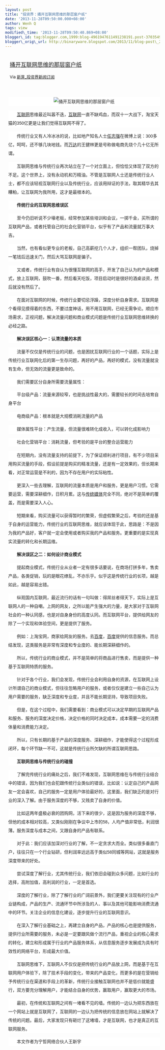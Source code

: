 ```yaml
--- 
layout: post 
title: "投资界：捅开互联网思维的那层窗户纸" 
date: '2013-11-28T09:50:00.000+08:00' 
author: Wenh Q
tags: view
modified\_time: '2013-11-28T09:50:40.869+08:00' 
blogger\_id: tag:blogger.com,1999:blog-4961947611491238191.post-3703549413585094821
blogger\_orig\_url: http://binaryware.blogspot.com/2013/11/blog-post\_28.html
---
```

<div style="margin: 10px; padding: 5px;">

<div style="font-size: 18px;">

[捅开互联网思维的那层窗户纸](http://news.pedaily.cn/newseed/201311/20131126357425.shtml)

</div>

<div style="font-size: 13px;">

Via [新芽\_投资界新闻订阅](http://www.pedaily.cn/)

</div>

</div>

<div style="font-size: 13px; padding: 15px 0 10px 10px;">

<div
style="background-color: white; color: #252525; font-family: 宋体B8B体, arial; font-size: 14px; line-height: 28px; text-align: center;">

![捅开互联网思维的那层窗户纸](http://pic.pedaily.cn/201311/20131126@30130.jpg)

</div>

<div
style="background-color: white; color: #252525; font-family: 宋体B8B体, arial; font-size: 14px; line-height: 28px;">

　　[互联网](http://news.pedaily.cn/industry/%E4%BA%92%E8%81%94%E7%BD%91/)思维最近叫嚣不迭，[互联网](http://news.pedaily.cn/industry/%E4%BA%92%E8%81%94%E7%BD%91/)一直不缺鸡血，而双十一大战下，淘宝天猫的350亿更是让我们觉得互联网不得了。

</div>

<div
style="background-color: white; color: #252525; font-family: 宋体B8B体, arial; font-size: 14px; line-height: 28px;">

　　传统行业又有人冷冰冰的说，比如地产知名人士[任志强](http://zdb.pedaily.cn/people/%E4%BB%BB%E5%BF%97%E5%BC%BA/)在微博上说：300多亿，呵呵，还不够几块地钱。而[万达](http://zdb.pedaily.cn/enterprise/%E4%B8%87%E8%BE%BE/)的王健林更是号称做电商先烧个几十亿无所谓。

</div>

<div
style="background-color: white; color: #252525; font-family: 宋体B8B体, arial; font-size: 14px; line-height: 28px;">

　　互联网思维与传统行业再次站立在了一个对立面上，但恰恰又体现了双方的不足。这个世界上，没有永动机和万精油。不管是互联网人士还是传统行业人士，都不应该轻视互联网行业以及传统行业，应该用辩证的手法，取其精华去其糟粕，让互联网为我所用，这才是最根本的。

</div>

<div
style="background-color: white; color: #252525; font-family: 宋体B8B体, arial; font-size: 14px; line-height: 28px;">

<span style="font-weight: bold;">　　传统行业的互联网思维误区</span>

</div>

<div
style="background-color: white; color: #252525; font-family: 宋体B8B体, arial; font-size: 14px; line-height: 28px;">

　　至今仍旧听说不少壕老板，经常参加某些培训和会议，一掷千金，买所谓的互联网产品，或者托管自己的社会化营销平台，似乎有了产品和流量就万事大吉。

</div>

<div
style="background-color: white; color: #252525; font-family: 宋体B8B体, arial; font-size: 14px; line-height: 28px;">

　　当然，也有看似更专业的老板，自己高薪挖几个人才，组织一帮团队，烧掉一笔钱后迅速关门，然后大骂互联网是骗子。

</div>

<div
style="background-color: white; color: #252525; font-family: 宋体B8B体, arial; font-size: 14px; line-height: 28px;">

　　又或者，传统行业有自认为很懂互联网的高手，开发了自己认为的产品和模式，放上互联网，鼓吹一番，然后看天吃饭，项目启动时是很好的酒桌谈资，然后就没有然后了。

</div>

<div
style="background-color: white; color: #252525; font-family: 宋体B8B体, arial; font-size: 14px; line-height: 28px;">

　　在面对互联网的时候，传统行业要切忌浮躁，深度分析自身需求。互联网是个看得见摸得着的东西，不要过度神话，用不用互联网，已经无需争论。顺应市场需求，正视问题，解决流量问题和商业模式问题是传统行业互联网思维转换的必经之路。

</div>

<div
style="background-color: white; color: #252525; font-family: 宋体B8B体, arial; font-size: 14px; line-height: 28px;">

<span
style="font-weight: bold;">　　解决误区核心一：认清流量的本质</span>

</div>

<div
style="background-color: white; color: #252525; font-family: 宋体B8B体, arial; font-size: 14px; line-height: 28px;">

　　流量不仅仅是传统行业的问题，也是困扰互联网行业的一个话题，实际上是传统行业互联网化后的第一生存问题，再好的产品，再好的模式，没有流量就没有生命，但无效的流量更是致命的。

</div>

<div
style="background-color: white; color: #252525; font-family: 宋体B8B体, arial; font-size: 14px; line-height: 28px;">

　　我们需要区分自身所需要流量属性：

</div>

<div
style="background-color: white; color: #252525; font-family: 宋体B8B体, arial; font-size: 14px; line-height: 28px;">

<span
style="font-family: KaiTi_GB2312, KaiTi;">　　平台级产品：流量来源较窄，也是挑战性最大的，需要较长的时间去培育自身平台</span>

</div>

<div
style="background-color: white; color: #252525; font-family: 宋体B8B体, arial; font-size: 14px; line-height: 28px;">

<span
style="font-family: KaiTi_GB2312, KaiTi;">　　电商级产品：根本就是大规模消耗流量的产品</span>

</div>

<div
style="background-color: white; color: #252525; font-family: 宋体B8B体, arial; font-size: 14px; line-height: 28px;">

<span
style="font-family: KaiTi_GB2312, KaiTi;">　　媒体属性平台：产生流量，但流量很难转化成收入，可以转化成影响力</span>

</div>

<div
style="background-color: white; color: #252525; font-family: 宋体B8B体, arial; font-size: 14px; line-height: 28px;">

<span
style="font-family: KaiTi_GB2312, KaiTi;">　　社会化营销平台：消耗流量，但考验的是平台的整合运营能力</span>

</div>

<div
style="background-color: white; color: #252525; font-family: 宋体B8B体, arial; font-size: 14px; line-height: 28px;">

　　在短期内，没有流量支持的前提下，为了保证顺利进行项目，有不少项目采用购买流量的手段，假设前提是购买的精准流量，还是有一定效果的，但长期来看，对正常运营是不利的，因为不存在用户的实际粘性。

</div>

<div
style="background-color: white; color: #252525; font-family: 宋体B8B体, arial; font-size: 14px; line-height: 28px;">

　　更深入一些去理解，互联网的流量本质是用户和服务，更是用户习惯。它需要运营，需要深耕细作，日积月累。这与[传统媒体](http://news.pedaily.cn/industry/%E4%BC%A0%E7%BB%9F%E5%AA%92%E4%BD%93/)完全不同，绝对不是简单的覆盖，而是需要深入人心。

</div>

<div
style="background-color: white; color: #252525; font-family: 宋体B8B体, arial; font-size: 14px; line-height: 28px;">

　　短期来看，购买流量可以获得暂时的繁荣，但虚假繁荣之后，考验的还是基于自身的运营能力，传统行业的互联网思维，就应该体现于此，思路是：不是因为我的产品好，客户就一定会使用或者购买我的产品和服务。更重要的是实现真实流量的转化和长期运维。

</div>

<div
style="background-color: white; color: #252525; font-family: 宋体B8B体, arial; font-size: 14px; line-height: 28px;">

<span
style="font-weight: bold;">　　解决误区之二：如何设计商业模式</span>

</div>

<div
style="background-color: white; color: #252525; font-family: 宋体B8B体, arial; font-size: 14px; line-height: 28px;">

　　提起商业模式，传统行业从业者一定有很多话要说，在商场打拼多年，售卖产品，各类促销，玩的是眼花缭乱，不亦乐乎。似乎这是传统行业的长项，越是如此，越是容易出错。

</div>

<div
style="background-color: white; color: #252525; font-family: 宋体B8B体, arial; font-size: 14px; line-height: 28px;">

　　纵观国内互联网，最近流行的话有一句叫做：得屌丝者得天下，实际上是互联网人的一种自嘲。上网的网友，之所以能产生强大的力量，是大家对于互联网社会的一种认同感，也是对自身身份的高度认同。而互联网平台，提供给网友的除了一个实现和体验空间，更是提供了服务。

</div>

<div
style="background-color: white; color: #252525; font-family: 宋体B8B体, arial; font-size: 14px; line-height: 28px;">

　　例如：上淘宝网，商家给网友的服务。去[百度](http://www.baidu.com/)，[百度](http://www.baidu.com/)提供的信息服务。而总结发现，这类服务是非常有深度和专业度的、能长期深耕细作的。

</div>

<div
style="background-color: white; color: #252525; font-family: 宋体B8B体, arial; font-size: 14px; line-height: 28px;">

　　所以，传统行业的商业模式，并不是简单的将商品进行售卖，而是提供一种基于互联网特质的服务。

</div>

<div
style="background-color: white; color: #252525; font-family: 宋体B8B体, arial; font-size: 14px; line-height: 28px;">

　　针对于各个行业，我们会发现，传统行业会利用自身的资源，在互联网上设计所谓自己的商业模式，但往往忽略用户的服务，或者仅仅是建立一些自己认为用户需要的服务，缺乏深度和专业度，并且不能长期坚持，导致项目失败。

</div>

<div
style="background-color: white; color: #252525; font-family: 宋体B8B体, arial; font-size: 14px; line-height: 28px;">

　　但是，在这个过程中，我们需要看到：商业模式可以决定早期的互联网产品和服务、服务的深度决定价格，决定价格的同时决定成本，成本需要一定的消费体量和消费能力决定。

</div>

<div
style="background-color: white; color: #252525; font-family: 宋体B8B体, arial; font-size: 14px; line-height: 28px;">

　　所以，只有长期的基于产品的深度服务、深耕细作，才能使得这个过程形成闭环，每个环节缺一不可，这就是传统行业所欠缺的所谓互联网思路。

</div>

<div
style="background-color: white; color: #252525; font-family: 宋体B8B体, arial; font-size: 14px; line-height: 28px;">

<span style="font-weight: bold;">　　互联网思维与传统行业的碰撞</span>

</div>

<div
style="background-color: white; color: #252525; font-family: 宋体B8B体, arial; font-size: 14px; line-height: 28px;">

　　了解完传统行业的痛处之后，我们不难发现，互联网思维在与传统行业结合中的错误，因为我们也会犯跟传统行业类似的错误，比如说：认定自己的产品网友一定会喜欢，自己的服务一定是用户体验最好的，这里面，我们缺乏的是对行业的深入了解。由于服务深度的不够，又贱卖了自身的价值。

</div>

<div
style="background-color: white; color: #252525; font-family: 宋体B8B体, arial; font-size: 14px; line-height: 28px;">

　　比如这两年盛极必衰的团购网，活下来的很少，这是因为服务的深度不够，但他的成本相对较高，又类似刚刚在争议中上市的58，人均产值非常低，利润很薄。服务深度与成本之间，又跟自身的产品有联系。

</div>

<div
style="background-color: white; color: #252525; font-family: 宋体B8B体, arial; font-size: 14px; line-height: 28px;">

　　对于此：我们应该加深对行业的了解，不一定贪求大而全。类似很多垂直门户，往往只在一个行业钻研，但利润率远远高于类似58同城等网站，这就是服务深度带来的好处。

</div>

<div
style="background-color: white; color: #252525; font-family: 宋体B8B体, arial; font-size: 14px; line-height: 28px;">

　　尝试深度了解行业，尤其传统行业，我们依旧会碰到众多问题，比如行业的选择，高附加值，高利润的行业，一定是首选。

</div>

<div
style="background-color: white; color: #252525; font-family: 宋体B8B体, arial; font-size: 14px; line-height: 28px;">

　　深度的了解行业，除了了解行业的广阔前景外，我们更要关注现有的行业产业链构成，产品的生产、流通环节中所涉及的人、事以及其他可能影响消费流通中的环节。关注企业的信息化建设，逐步提升行业的互联网意识。

</div>

<div
style="background-color: white; color: #252525; font-family: 宋体B8B体, arial; font-size: 14px; line-height: 28px;">

　　在深入了解行业基础之上，再建立自身的产品，产品的核心也是提供服务，提供行业所需要的服务，未必是一定要跟风做个流行产品，重视企业的核心需求的转化，建立和形成属于行业的产品服务体系，从信息服务逐步发展成为具有时效性的网络平台，形成最大价值。

</div>

<div
style="background-color: white; color: #252525; font-family: 宋体B8B体, arial; font-size: 14px; line-height: 28px;">

　　互联网思维下，互联网人不仅仅是把传统行业的产品放上网，而是基于在互联网用户体验下，除了技术手段的变化，带来的产品变化，而更多的是在营销给予传统行业在渠道和手段上的革新，传统行业接触互联网也并不是低价就能盛行，双方要充分理解用户，才能结合自身的优势，赢取用户，赢取更大的市场。

</div>

<div
style="background-color: white; color: #252525; font-family: 宋体B8B体, arial; font-size: 14px; line-height: 28px;">

　　最初，在传统和互联网之间有一堵看不见的墙。传统的一边认为把东西放在一个网站上就是互联网了，互联网的一边认为把传统的信息放在网站上就解决了传统的问题。最后，大家发现只有砸烂了这堵墙，才是互联网，也才是真正的互联网服务。

</div>

<div
style="background-color: white; color: #252525; font-family: 宋体B8B体, arial; font-size: 14px; line-height: 28px;">

<span style="font-family: KaiTi_GB2312, KaiTi;">　　</span><span
style="font-family: KaiTi_GB2312, KaiTi;">本文作者为宁哲网络合伙人王新宇</span>

</div>

</div>

